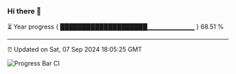 ### Hi there 👋

⏳ Year progress { ████████████████████▁▁▁▁▁▁▁▁▁▁ } 68.51 %

---

⏰ Updated on Sat, 07 Sep 2024 18:05:25 GMT

![Progress Bar CI](https://github.com/liununu/liununu/workflows/Progress%20Bar%20CI/badge.svg)
